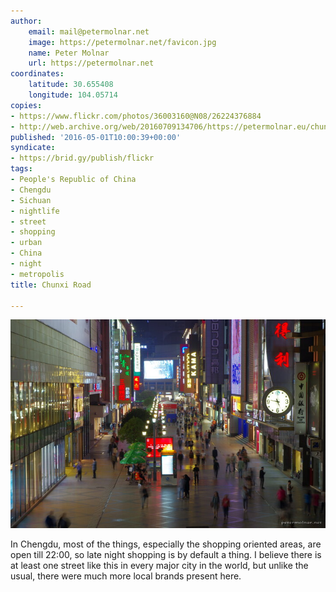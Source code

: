 ```yaml
---
author:
    email: mail@petermolnar.net
    image: https://petermolnar.net/favicon.jpg
    name: Peter Molnar
    url: https://petermolnar.net
coordinates:
    latitude: 30.655408
    longitude: 104.05714
copies:
- https://www.flickr.com/photos/36003160@N08/26224376884
- http://web.archive.org/web/20160709134706/https://petermolnar.eu/chunxi-road/
published: '2016-05-01T10:00:39+00:00'
syndicate:
- https://brid.gy/publish/flickr
tags:
- People's Republic of China
- Chengdu
- Sichuan
- nightlife
- street
- shopping
- urban
- China
- night
- metropolis
title: Chunxi Road

---
```


![](chunxi-road.jpg)

In Chengdu, most of the things, especially the shopping oriented areas,
are open till 22:00, so late night shopping is by default a thing. I
believe there is at least one street like this in every major city in
the world, but unlike the usual, there were much more local brands
present here.